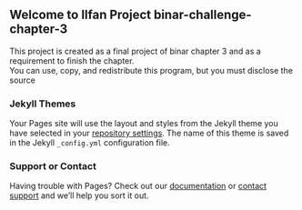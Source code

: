 ## Welcome to Ilfan Project binar-challenge-chapter-3

This project is created as a final project of binar chapter 3 and as a requirement to finish the chapter.  
You can use, copy, and redistribute this program, but you must disclose the source 

### Jekyll Themes

Your Pages site will use the layout and styles from the Jekyll theme you have selected in your [repository settings](https://github.com/ilfanalwirudin/binar-challenge-chapter-3/settings/pages). The name of this theme is saved in the Jekyll `_config.yml` configuration file.

### Support or Contact

Having trouble with Pages? Check out our [documentation](https://docs.github.com/categories/github-pages-basics/) or [contact support](https://support.github.com/contact) and we’ll help you sort it out.
